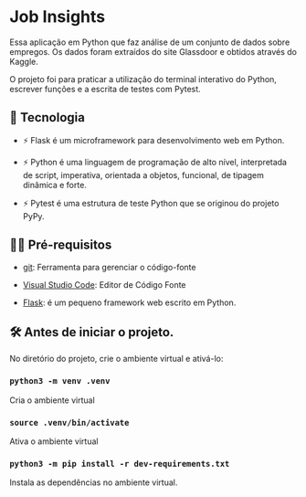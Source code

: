 # Job Insights

Essa aplicação em Python que faz análise de um conjunto de dados sobre empregos. Os dados foram extraídos do site Glassdoor e obtidos através do Kaggle.

O projeto foi para praticar a utilização do terminal interativo do Python, escrever funções e a escrita de testes com Pytest.

## 🚀 Tecnologia

- ⚡ Flask é um microframework para desenvolvimento web em Python.

- ⚡ Python é uma linguagem de programação de alto nível, interpretada de script, imperativa, orientada a objetos, funcional, de tipagem dinâmica e forte.

- ⚡ Pytest é uma estrutura de teste Python que se originou do projeto PyPy.

## ✋🏻 Pré-requisitos

- [git](https://git-scm.com/downloads): Ferramenta para gerenciar o código-fonte

- [Visual Studio Code](https://code.visualstudio.com/): Editor de Código Fonte

- [Flask](https://flask.palletsprojects.com/en/2.2.x/): é um pequeno framework web escrito em Python.

## :hammer_and_wrench: Antes de iniciar o projeto.

No diretório do projeto, crie o ambiente virtual e ativá-lo:

### `python3 -m venv .venv`

Cria o ambiente virtual

### `source .venv/bin/activate`

Ativa o ambiente virtual

### `python3 -m pip install -r dev-requirements.txt`

Instala as dependências no ambiente virtual.

